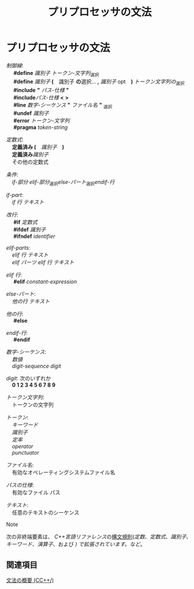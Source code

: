 ﻿---
title: プリプロセッサの文法
ms.date: 08/29/2019
helpviewer_keywords:
- preprocessor
- grammar, preprocessor
- preprocessor, grammar
ms.assetid: 6cd33fad-0b08-4592-9be8-7359c43e24e9
ms.openlocfilehash: f0916e3cc9bbdb398db693286dacc4517df03557
ms.sourcegitcommit: 6e1c1822e7bcf3d2ef23eb8fac6465f88743facf
ms.translationtype: MT
ms.contentlocale: ja-JP
ms.lasthandoff: 09/03/2019
ms.locfileid: "70222262"
---
# <a name="preprocessor-grammar"></a>プリプロセッサの文法

*制御線*: \
&nbsp;&nbsp;&nbsp;&nbsp; **#define** *識別子* *トークン-文字列*<sub>選択</sub>\
&nbsp;&nbsp;&nbsp;&nbsp; **#define** *識別子* **(** &#x2800;識別子&#x200B;<sub></sub> **の**選択... **,** *識別子*&#x200B; <sub></sub>opt&#x2800; **)** *トークン文字列の*<sub>選択</sub>\
&nbsp;&nbsp;&nbsp;&nbsp; **#include** **"** _パス-仕様_ **"** \
&nbsp;&nbsp;&nbsp;&nbsp; **#include**_パス-仕様_ **\<** **>** \
&nbsp;&nbsp;&nbsp;&nbsp; **#line** *数字-シーケンス* **"** _ファイル名_ **"** &#x200B;<sub>選択</sub>  \
&nbsp;&nbsp;&nbsp;&nbsp; **#undef** *識別子*\
&nbsp;&nbsp;&nbsp;&nbsp; **#error** *トークン-文字列*\
&nbsp;&nbsp;&nbsp;&nbsp; **#pragma** *token-string*

*定数式*: \
&nbsp;&nbsp;&nbsp;&nbsp;**定義済み (** &#x2800;*識別子*&#x2800; **)** \
&nbsp;&nbsp;&nbsp;&nbsp;**定義済み***識別子*\
&nbsp;&nbsp;&nbsp;&nbsp;その他の定数式

*条件*: \
&nbsp;&nbsp;&nbsp;&nbsp;*if-部分* *elif-部分*<sub>選択</sub>*else-パート*<sub>選択</sub>*endif-行*

*if-part*: \
&nbsp;&nbsp;&nbsp;&nbsp;*if 行* *テキスト*

*改行*: \
&nbsp;&nbsp;&nbsp;&nbsp; **#if** *定数式*\
&nbsp;&nbsp;&nbsp;&nbsp; **#ifdef** *識別子*\
&nbsp;&nbsp;&nbsp;&nbsp; **#ifndef** *identifier*

*elif-parts*: \
&nbsp;&nbsp;&nbsp;&nbsp;*elif 行* *テキスト*\
&nbsp;&nbsp;&nbsp;&nbsp;*elif パーツ* *elif 行* *テキスト*

*elif 行*: \
&nbsp;&nbsp;&nbsp;&nbsp; **#elif** *constant-expression*

*else-パート*: \
&nbsp;&nbsp;&nbsp;&nbsp;*他の行* *テキスト*

*他の行*: \
&nbsp;&nbsp;&nbsp;&nbsp; **#else**

*endif-行*: \
&nbsp;&nbsp;&nbsp;&nbsp; **#endif**

*数字-シーケンス*: \
&nbsp;&nbsp;&nbsp;&nbsp;*数値*\
&nbsp;&nbsp;&nbsp;&nbsp;*digit-sequence* *digit*

*digit*: 次のいずれか \
&nbsp;&nbsp;&nbsp;&nbsp;**0 1 2 3 4 5 6 7 8 9**

*トークン文字列*: \
&nbsp;&nbsp;&nbsp;&nbsp;トークンの文字列

*トークン*: \
&nbsp;&nbsp;&nbsp;&nbsp;*キーワード*\
&nbsp;&nbsp;&nbsp;&nbsp;*識別子*\
&nbsp;&nbsp;&nbsp;&nbsp;*定率*\
&nbsp;&nbsp;&nbsp;&nbsp;*operator*\
&nbsp;&nbsp;&nbsp;&nbsp;*punctuator*

*ファイル名*: \
&nbsp;&nbsp;&nbsp;&nbsp;有効なオペレーティングシステムファイル名

*パスの仕様*: \
&nbsp;&nbsp;&nbsp;&nbsp;有効なファイル パス

*テキスト*: \
&nbsp;&nbsp;&nbsp;&nbsp;任意のテキストのシーケンス

> [!NOTE]
> 次の非終端要素は、  *C++言語リファレンス*の[構文規則](../cpp/lexical-conventions.md)(*定数*、*定数式*、*識別子*、*キーワード*、*演算子*、および *) で拡張されています。など*。

## <a name="see-also"></a>関連項目

[文法の概要 (CC++/)](../preprocessor/grammar-summary-c-cpp.md)
